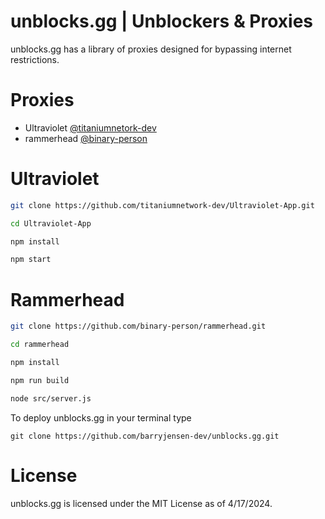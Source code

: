 # unblocks.gg | Unblockers & Proxies

unblocks.gg has a library of proxies designed for bypassing internet restrictions.

# Proxies

- Ultraviolet [@titaniumnetork-dev](https://github.com/titaniumnetwork-dev/Ultraviolet-App)
- rammerhead [@binary-person](https://github.com/binary-person/rammerhead)

# Ultraviolet

```sh
git clone https://github.com/titaniumnetwork-dev/Ultraviolet-App.git

cd Ultraviolet-App

npm install

npm start

```

# Rammerhead

```sh
git clone https://github.com/binary-person/rammerhead.git

cd rammerhead

npm install

npm run build

node src/server.js

```

To deploy unblocks.gg in your terminal type

`git clone https://github.com/barryjensen-dev/unblocks.gg.git`


# License

unblocks.gg is licensed under the MIT License as of 4/17/2024.
